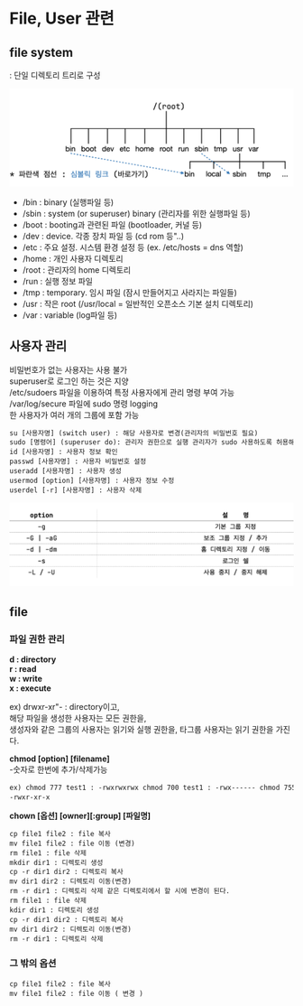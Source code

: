 # File, User 관련



## file system

: 단일 디렉토리 트리로 구성

![linux2](../images/linux2.png)

- /bin : binary (실행파일 등)
- /sbin : system (or superuser) binary (관리자를 위한 실행파일 등)
- /boot : booting과 관련된 파일 (bootloader, 커널 등)
- /dev : device. 각종 장치 파일 등 (cd rom 등"..)
- /etc : 주요 설정. 시스템 환경 설정 등 (ex. /etc/hosts = dns 역할)
- /home : 개인 사용자 디렉토리
- /root : 관리자의 home 디렉토리
- /run : 실행 정보 파일
- /tmp : temporary. 임시 파일 (잠시 만들어지고 사라지는 파일들)
- /usr : 작은 root (/usr/local = 일반적인 오픈소스 기본 설치 디렉토리)
- /var : variable (log파일 등)

## 사용자 관리

비밀번호가 없는 사용자는 사용 불가  
superuser로 로그인 하는 것은 지양  
/etc/sudoers 파일을 이용하여 특정 사용자에게 관리 명령 부여 가능  
/var/log/secure 파일에 sudo 명령 logging  
한 사용자가 여러 개의 그룹에 포함 가능

```html
su [사용자명] (switch user) : 해당 사용자로 변경(관리자의 비밀번호 필요)    
sudo [명령어] (superuser do): 관리자 권한으로 실행 관리자가 sudo 사용하도록 허용해야 함    
id [사용자명] : 사용자 정보 확인     
passwd [사용자명] : 사용자 비밀번호 설정     
useradd [사용자명] : 사용자 생성     
usermod [option] [사용자명] : 사용자 정보 수정    
userdel [-r] [사용자명] : 사용자 삭제    
```

![linux3](../images/linux3.png)


## file

### 파일 권한 관리

**d : directory  
r : read  
w : write  
x : execute**

ex) drwxr-xr"- : directory이고,  
해당 파일을 생성한 사용자는 모든 권한을,  
생성자와 같은 그룹의 사용자는 읽기와 실행 권한을, 타그룹 사용자는 읽기 권한을 가진다.

**chmod [option] [filename]**  
-숫자로 한번에 추가/삭제가능

```html
ex) chmod 777 test1 : -rwxrwxrwx chmod 700 test1 : -rwx------ chmod 755 test1 :
-rwxr-xr-x
```

**chown [옵션] [owner][:group] [파일명]**

```html
cp file1 file2 : file 복사 
mv file1 file2 : file 이동 (변경) 
rm file1 : file 삭제 
mkdir dir1 : 디렉토리 생성 
cp -r dir1 dir2 : 디렉토리 복사 
mv dir1 dir2 : 디렉토리 이동(변경) 
rm -r dir1 : 디렉토리 삭제 같은 디렉토리에서 할 시에 변경이 된다. 
rm file1 : file 삭제 
kdir dir1 : 디렉토리 생성 
cp -r dir1 dir2 : 디렉토리 복사 
mv dir1 dir2 : 디렉토리 이동(변경) 
rm -r dir1 : 디렉토리 삭제
```

### 그 밖의 옵션

```html
cp file1 file2 : file 복사 
mv file1 file2 : file 이동 ( 변경 )
```